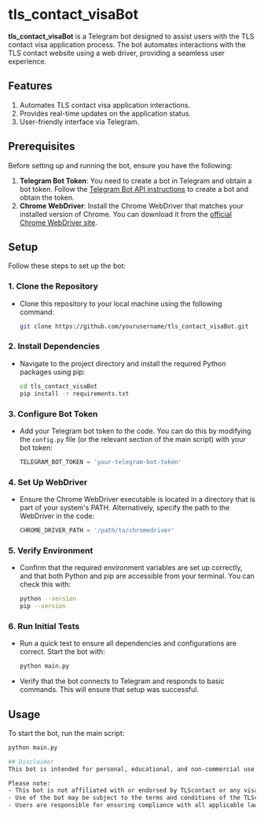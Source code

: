# tls_contact_visaBot

**tls_contact_visaBot** is a Telegram bot designed to assist users with the TLS contact visa application process. The bot automates interactions with the TLS contact website using a web driver, providing a seamless user experience.

## Features
1. Automates TLS contact visa application interactions.
2. Provides real-time updates on the application status.
3. User-friendly interface via Telegram.

## Prerequisites
Before setting up and running the bot, ensure you have the following:

1. **Telegram Bot Token**: You need to create a bot in Telegram and obtain a bot token. Follow the [Telegram Bot API instructions](https://core.telegram.org/bots) to create a bot and obtain the token.
2. **Chrome WebDriver**: Install the Chrome WebDriver that matches your installed version of Chrome. You can download it from the [official Chrome WebDriver site](https://sites.google.com/chromium.org/driver/).

## Setup
Follow these steps to set up the bot:

### 1. Clone the Repository
   - Clone this repository to your local machine using the following command:

     ```bash
     git clone https://github.com/yourusername/tls_contact_visaBot.git
     ```

### 2. Install Dependencies
   - Navigate to the project directory and install the required Python packages using pip:

     ```bash
     cd tls_contact_visaBot
     pip install -r requirements.txt
     ```

### 3. Configure Bot Token
   - Add your Telegram bot token to the code. You can do this by modifying the `config.py` file (or the relevant section of the main script) with your bot token:

     ```python
     TELEGRAM_BOT_TOKEN = 'your-telegram-bot-token'
     ```

### 4. Set Up WebDriver
   - Ensure the Chrome WebDriver executable is located in a directory that is part of your system's PATH. Alternatively, specify the path to the WebDriver in the code:

     ```python
     CHROME_DRIVER_PATH = '/path/to/chromedriver'
     ```

### 5. Verify Environment
   - Confirm that the required environment variables are set up correctly, and that both Python and pip are accessible from your terminal. You can check this with:

     ```bash
     python --version
     pip --version
     ```

### 6. Run Initial Tests
   - Run a quick test to ensure all dependencies and configurations are correct. Start the bot with:

     ```bash
     python main.py
     ```

   - Verify that the bot connects to Telegram and responds to basic commands. This will ensure that setup was successful.

## Usage
To start the bot, run the main script:

```bash
python main.py

## Disclaimer
This bot is intended for personal, educational, and non-commercial use only. It is designed to assist users with automating interactions with the TLS contact visa application process for convenience. 

Please note:
- This bot is not affiliated with or endorsed by TLScontact or any visa application service.
- Use of the bot may be subject to the terms and conditions of the TLScontact website or applicable visa authorities.
- Users are responsible for ensuring compliance with all applicable laws and website terms.

